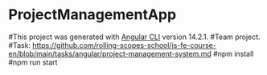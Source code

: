 # ProjectManagementApp

#This project was generated with [Angular CLI](https://github.com/angular/angular-cli) version 14.2.1.
#Team project.
#Task: https://github.com/rolling-scopes-school/js-fe-course-en/blob/main/tasks/angular/project-management-system.md
#npm install
#npm run start

